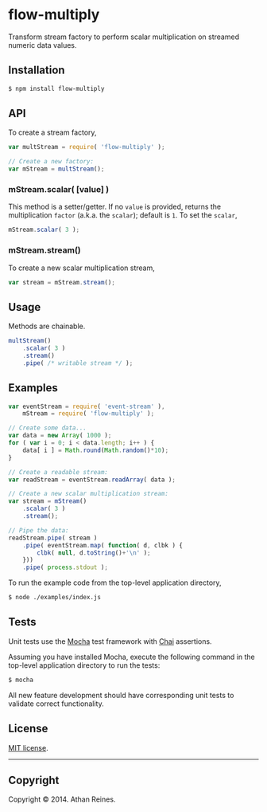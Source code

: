 flow-multiply
=============

Transform stream factory to perform scalar multiplication on streamed numeric data values.


## Installation

``` bash
$ npm install flow-multiply
```

## API

To create a stream factory,

``` javascript
var multStream = require( 'flow-multiply' );

// Create a new factory:
var mStream = multStream();
```

### mStream.scalar( [value] )

This method is a setter/getter. If no `value` is provided, returns the multiplication `factor` (a.k.a. the `scalar`); default is `1`. To set the `scalar`,

``` javascript
mStream.scalar( 3 );
```

### mStream.stream()

To create a new scalar multiplication stream,

``` javascript
var stream = mStream.stream();
```


## Usage

Methods are chainable.

``` javascript
multStream()
	.scalar( 3 )
	.stream()
	.pipe( /* writable stream */ );
```


## Examples

``` javascript
var eventStream = require( 'event-stream' ),
	mStream = require( 'flow-multiply' );

// Create some data...
var data = new Array( 1000 );
for ( var i = 0; i < data.length; i++ ) {
	data[ i ] = Math.round(Math.random()*10);
}

// Create a readable stream:
var readStream = eventStream.readArray( data );

// Create a new scalar multiplication stream:
var stream = mStream()
	.scalar( 3 )
	.stream();

// Pipe the data:
readStream.pipe( stream )
	.pipe( eventStream.map( function( d, clbk ) {
		clbk( null, d.toString()+'\n' );
	}))
	.pipe( process.stdout );
```

To run the example code from the top-level application directory,

``` bash
$ node ./examples/index.js
```


## Tests

Unit tests use the [Mocha](http://mochajs.org/) test framework with [Chai](http://chaijs.com) assertions.

Assuming you have installed Mocha, execute the following command in the top-level application directory to run the tests:

``` bash
$ mocha
```

All new feature development should have corresponding unit tests to validate correct functionality.


## License

[MIT license](http://opensource.org/licenses/MIT). 


---
## Copyright

Copyright &copy; 2014. Athan Reines.

